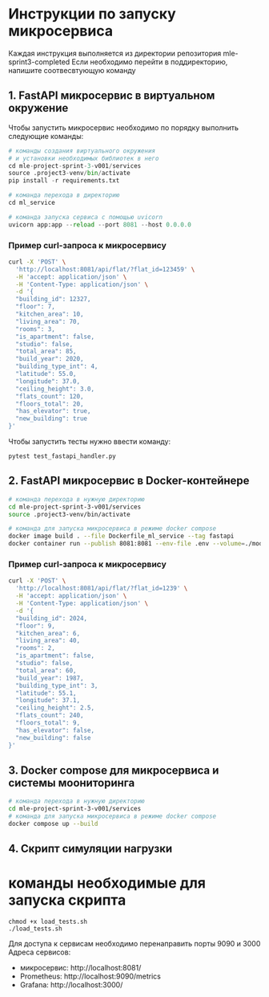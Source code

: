 # Инструкции по запуску микросервиса

Каждая инструкция выполняется из директории репозитория mle-sprint3-completed
Если необходимо перейти в поддиректорию, напишите соотвесвтующую команду

## 1. FastAPI микросервис в виртуальном окружение

Чтобы запустить микросервис необходимо по порядку выполнить следующие команды:

```python
# команды создания виртуального окружения
# и установки необходимых библиотек в него
cd mle-project-sprint-3-v001/services
source .project3-venv/bin/activate
pip install -r requirements.txt

# команда перехода в директорию
cd ml_service

# команда запуска сервиса с помощью uvicorn
uvicorn app:app --reload --port 8081 --host 0.0.0.0 
```

### Пример curl-запроса к микросервису

```bash
curl -X 'POST' \
  'http://localhost:8081/api/flat/?flat_id=123459' \
  -H 'accept: application/json' \
  -H 'Content-Type: application/json' \
  -d '{
  "building_id": 12327,
  "floor": 7,
  "kitchen_area": 10,
  "living_area": 70,
  "rooms": 3,
  "is_apartment": false,
  "studio": false,
  "total_area": 85,
  "build_year": 2020,
  "building_type_int": 4,
  "latitude": 55.0,
  "longitude": 37.0,
  "ceiling_height": 3.0,
  "flats_count": 120,
  "floors_total": 20,
  "has_elevator": true,
  "new_building": true
}'
```

Чтобы запустить тесты нужно ввести команду:
``` 
pytest test_fastapi_handler.py
```

## 2. FastAPI микросервис в Docker-контейнере

```bash
# команда перехода в нужную директорию
cd mle-project-sprint-3-v001/services
source .project3-venv/bin/activate

# команда для запуска микросервиса в режиме docker compose
docker image build . --file Dockerfile_ml_service --tag fastapi
docker container run --publish 8081:8081 --env-file .env --volume=./models:/models fastapi

```

### Пример curl-запроса к микросервису

```bash
curl -X 'POST' \
  'http://localhost:8081/api/flat/?flat_id=1239' \
  -H 'accept: application/json' \
  -H 'Content-Type: application/json' \
  -d '{
  "building_id": 2024,
  "floor": 9,
  "kitchen_area": 6,
  "living_area": 40,
  "rooms": 2,
  "is_apartment": false,
  "studio": false,
  "total_area": 60,
  "build_year": 1987,
  "building_type_int": 3,
  "latitude": 55.1,
  "longitude": 37.1,
  "ceiling_height": 2.5,
  "flats_count": 240,
  "floors_total": 9,
  "has_elevator": false,
  "new_building": false
}'
```

## 3. Docker compose для микросервиса и системы моониторинга

```bash
# команда перехода в нужную директорию
cd mle-project-sprint-3-v001/services
# команда для запуска микросервиса в режиме docker compose
docker compose up --build
```

## 4. Скрипт симуляции нагрузки

# команды необходимые для запуска скрипта
```
chmod +x load_tests.sh
./load_tests.sh
```

Для доступа к сервисам необходимо перенаправить порты 9090 и 3000
Адреса сервисов:
- микросервис: http://localhost:8081/
- Prometheus: http://localhost:9090/metrics
- Grafana: http://localhost:3000/